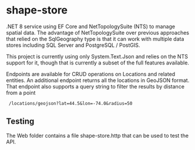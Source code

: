 # shape-store

.NET 8 service using EF Core and NetTopologySuite (NTS) to manage spatial data.  The advantage of
NetTopologySuite over previous approaches that relied on the SqlGeography type is that it can work
with multiple data stores including SQL Server and PostgreSQL / PostGIS.

This project is currently using only System.Text.Json and relies on the NTS support for it, though that is
currently a subset of the full features available.  

Endpoints are available for CRUD operations on Locations and related entities.  An additional endpoint returns
all the locations in GeoJSON format.  That endpoint also supports a query string to filter the results by distance from a point

     /locations/geojson?lat=44.5&lon=-74.0&radius=50

## Testing
The Web folder contains a file shape-store.http that can be used to test the API.
